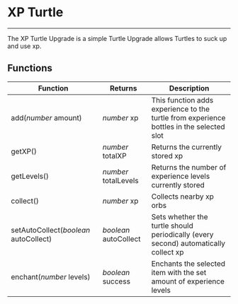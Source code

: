 # XP Turtle

---

The XP Turtle Upgrade is a simple Turtle Upgrade allows Turtles to suck up and use xp.

## Functions
| Function | Returns | Description |
|----------|---------|-------------|
|add(_number_ amount)|_number_ xp|This function adds experience to the turtle from experience bottles in the selected slot|
|getXP()|_number_ totalXP|Returns the currently stored xp|
|getLevels()|_number_ totalLevels|Returns the number of experience levels currently stored|
|collect()|_number_ xp|Collects nearby xp orbs|
|setAutoCollect(_boolean_ autoCollect)|_boolean_ autoCollect|Sets whether the turtle should periodically (every second) automatically collect xp|
|enchant(_number_ levels)|_boolean_ success|Enchants the selected item with the set amount of experience levels|